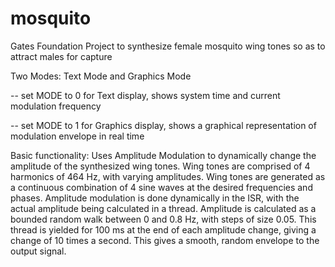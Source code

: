 # mosquito
Gates Foundation Project to synthesize female mosquito wing tones so as to attract males for capture



Two Modes: Text Mode and Graphics Mode

-- set MODE to 0 for Text display, shows system time and current modulation frequency

-- set MODE to 1 for Graphics display, shows a graphical representation of modulation envelope in real time


Basic functionality:
Uses Amplitude Modulation to dynamically change the amplitude of the synthesized wing tones. Wing tones are comprised of 4 harmonics of 464 Hz, with varying amplitudes. Wing tones are generated as a continuous combination of 4 sine waves at the desired frequencies and phases. Amplitude modulation is done dynamically in the ISR, with the actual
amplitude being calculated in a thread. Amplitude is calculated as a bounded random walk between 0 and 0.8 Hz, with steps of size 0.05. This thread is yielded for 100 ms at the end of each amplitude change, giving a change of 10 times a second. This gives a smooth, random envelope to the output signal. 
